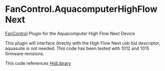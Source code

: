 # FanControl.AquacomputerHighFlowNext
[FanControl](https://github.com/Rem0o/FanControl.Releases) Plugin for the Aquacomputer High Flow Next Device

This plugin will interface directly with the High Flow Next usb hid descriptor, aquasuite is not needed.
This code has been tested with 1012 and 1015 firmware revisions.

This code references [HidLibrary](https://github.com/mmalewski/HidLibrary)
